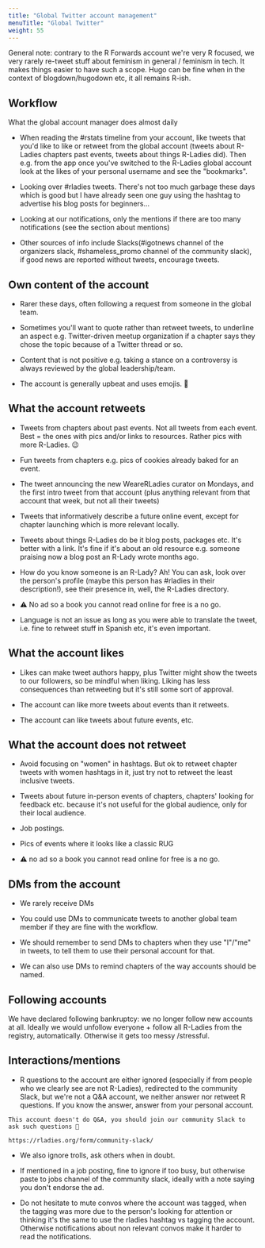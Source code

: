 ```yaml
---
title: "Global Twitter account management"
menuTitle: "Global Twitter"
weight: 55
---
```


General note: contrary to the R Forwards account we're very R focused,
we very rarely re-tweet stuff about feminism in general / feminism in
tech. It makes things easier to have such a scope. Hugo
can be fine when in the context of blogdown/hugodown etc, it all remains R-ish.

## Workflow

What the global account manager does almost daily

-   When reading the \#rstats timeline from your account, like tweets
    that you'd like to like or retweet from the global account (tweets
    about R-Ladies chapters past events, tweets about things R-Ladies
    did). Then e.g. from the app once you've switched to the R-Ladies global
    account look at the likes of your personal username and see the
    "bookmarks".

-   Looking over \#rladies tweets. There's not too much garbage these
    days which is good but I have already seen one guy using the hashtag
    to advertise his blog posts for beginners...

-   Looking at our notifications, only the mentions if there are too
    many notifications (see the section about mentions)

-   Other sources of info include Slacks(\#igotnews channel of the organizers slack,
    \#shameless_promo channel of the community slack), if good news are reported
    without tweets, encourage tweets.

## Own content of the account

-   Rarer these days, often following a request from someone in the
    global team.

-   Sometimes you'll want to quote rather than retweet tweets, to underline an aspect
    e.g. Twitter-driven meetup organization if a chapter says they
    chose the topic because of a Twitter thread or so.

-   Content that is not positive e.g. taking a stance on a controversy
    is always reviewed by the global leadership/team.

-   The account is generally upbeat and uses emojis. :tada:

## What the account retweets

-   Tweets from chapters about past events. Not all tweets from each
    event. Best = the ones with pics and/or links to resources. Rather
    pics with more R-Ladies. :wink:

-   Fun tweets from chapters e.g. pics of cookies already baked for an
    event.

-   The tweet announcing the new WeareRLadies curator on Mondays, and
    the first intro tweet from that account (plus anything relevant
    from that account that week, but not all their tweets)
    
-   Tweets that informatively describe a future online event, except for chapter launching 
    which is more relevant locally.

-   Tweets about things R-Ladies do be it blog posts, packages etc. It's
    better with a link. It's fine if it's about an old resource e.g.
    someone praising now a blog post an R-Lady wrote months ago.

-   How do you know someone is an R-Lady? Ah! You can ask, look over the person's profile (maybe this person has \#rladies in their description!), 
see their presence in, well, the R-Ladies directory.

-   :warning: No ad so a book you cannot read online for free is a no go.

-   Language is not an issue as long as you were able to translate the
    tweet, i.e. fine to retweet stuff in Spanish etc, it's
    even important.

## What the account likes

-   Likes can make tweet authors happy, plus Twitter might show the
    tweets to our followers, so be mindful when liking. Liking has
    less consequences than retweeting but it's still some sort of
    approval.

-   The account can like more tweets about events than it retweets.

-   The account can like tweets about future events, etc.

## What the account does **not** retweet

-   Avoid focusing on "women" in hashtags. But ok to retweet chapter
    tweets with women hashtags in it, just try not to retweet the
    least inclusive tweets.

-   Tweets about future in-person events of chapters, chapters' looking for
    feedback etc. because it's not useful for the global audience,
    only for their local audience.

-   Job postings.

-   Pics of events where it looks like a classic RUG

-   :warning: no ad so a book you cannot read online for free is a no go.

## DMs from the account

-   We rarely receive DMs

-   You could use DMs to communicate tweets to another global team member if they
    are fine with the workflow.

-   We should remember to send DMs to chapters when they use "I"/"me" in
    tweets, to tell them to use their personal account for that.

-   We can also use DMs to remind chapters of the way accounts should be
    named.

## Following accounts

We have declared following bankruptcy: we no longer follow new accounts at all. 
Ideally we would unfollow
everyone + follow all R-Ladies from the registry, automatically.
Otherwise it gets too messy /stressful.

## Interactions/mentions

-   R questions to the account are either ignored (especially if from
    people who we clearly see are not R-Ladies), redirected to the
    community Slack, but we're not a Q&A account, we neither answer
    nor retweet R questions. If you know the answer, answer from your
    personal account.
    
```
This account doesn't do Q&A, you should join our community Slack to ask such questions 🙂

https://rladies.org/form/community-slack/
```
    

-   We also ignore trolls, ask others when in doubt.

-   If mentioned in a job posting, fine to ignore if too busy, but otherwise paste to jobs channel of the
    community slack, ideally with a note saying you don't endorse the ad.

-   Do not hesitate to mute convos where the account was tagged, when
    the tagging was more due to the person's looking for attention or
    thinking it's the same to use the rladies hashtag vs tagging the
    account. Otherwise notifications about non relevant convos make it
    harder to read the notifications.
